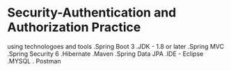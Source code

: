 # Security-Authentication and Authorization Practice
using technologoes and tools
.Spring Boot 3
.JDK - 1.8 or later
.Spring MVC
.Spring Security 6
.Hibernate
.Maven
.Spring Data JPA
.IDE - Eclipse
.MYSQL
. Postman
